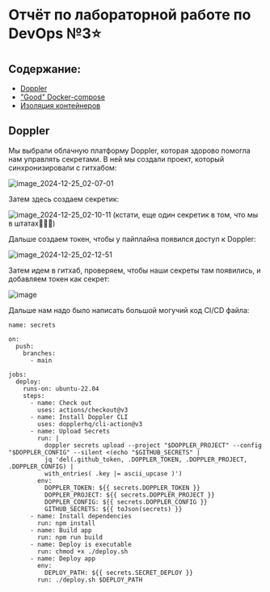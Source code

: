 # Отчёт по лабораторной работе по DevOps №3⭐
## Содержание:
- [Doppler](#doppler)
- ["Good" Docker-compose](#good-docker-compose)
- [Изоляция контейнеров](#изоляция-контейнеров)

## Doppler
Мы выбрали облачную платформу Doppler, которая здорово помогла нам управлять секретами. В ней мы создали проект, который синхронизировали с гитхабом:

![image_2024-12-25_02-07-01](https://github.com/user-attachments/assets/30f6b5dc-8222-41b3-af93-6c4aa752102d)

Затем здесь создаем секретик:

![image_2024-12-25_02-10-11](https://github.com/user-attachments/assets/8783cbbe-9959-4aaa-b36e-ce76d5f3dbc1)
(кстати, еще один секретик в том, что мы в штатах🤫🤫🤫)

Дальше создаем токен, чтобы у пайплайна появился доступ к Doppler:

![image_2024-12-25_02-12-51](https://github.com/user-attachments/assets/f1cc958c-f29b-4688-b09c-81f6a694ffb3)

Затем идем в гитхаб, проверяем, чтобы наши секреты там появились, и добавляем токен как секрет:

![image](https://github.com/user-attachments/assets/65d55f18-9de2-4011-bd06-daef11c866ce)

Дальше нам надо было написать большой могучий код CI/CD файла:

```
name: secrets

on:
  push:
    branches:
      - main

jobs:
  deploy:
    runs-on: ubuntu-22.04
    steps:
      - name: Check out
        uses: actions/checkout@v3
      - name: Install Doppler CLI
        uses: dopplerhq/cli-action@v3
      - name: Upload Secrets
        run: |
          doppler secrets upload --project "$DOPPLER_PROJECT" --config "$DOPPLER_CONFIG" --silent <(echo "$GITHUB_SECRETS" |
          jq 'del(.github_token, .DOPPLER_TOKEN, .DOPPLER_PROJECT, .DOPPLER_CONFIG) |
          with_entries( .key |= ascii_upcase )')
        env:
          DOPPLER_TOKEN: ${{ secrets.DOPPLER_TOKEN }}
          DOPPLER_PROJECT: ${{ secrets.DOPPLER_PROJECT }}
          DOPPLER_CONFIG: ${{ secrets.DOPPLER_CONFIG }}
          GITHUB_SECRETS: ${{ toJson(secrets) }}
      - name: Install dependencies
        run: npm install
      - name: Build app
        run: npm run build
      - name: Deploy is executable
        run: chmod +x ./deploy.sh
      - name: Deploy app
        env:
          DEPLOY_PATH: ${{ secrets.SECRET_DEPLOY }}
        run: ./deploy.sh $DEPLOY_PATH
